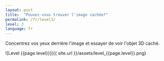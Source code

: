 ```yaml
---
layout: post
title:  "Pouvez-vous trouver l'image cachée?"
permalink: /fr/level3/
level: 3
language: fr
---
```

Concentrez vos yeux derrière l'image et essayer de voir l'objet 3D caché.

![Level {{page.level}}]({{ site.url }}/assets/level_{{page.level}}.png)